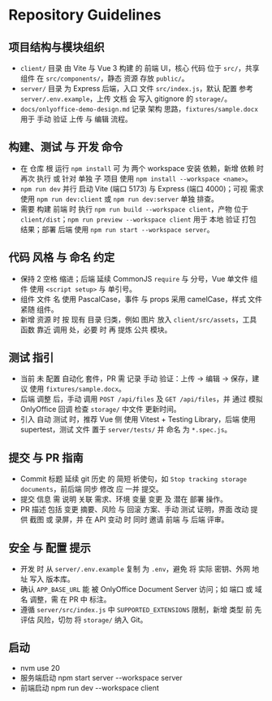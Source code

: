 # Repository Guidelines

## 项目结构与模块组织
- `client/` 目录 由 Vite 与 Vue 3 构建 的 前端 UI，核心 代码 位于 `src/`，共享 组件 在 `src/components/`，静态 资源 存放 `public/`。
- `server/` 目录 为 Express 后端，入口 文件 `src/index.js`，默认 配置 参考 `server/.env.example`，上传 文档 会 写入 gitignore 的 `storage/`。
- `docs/onlyoffice-demo-design.md` 记录 架构 思路，`fixtures/sample.docx` 用于 手动 验证 上传 与 编辑 流程。

## 构建、测试 与 开发 命令
- 在 仓库 根 运行 `npm install` 可 为 两个 workspace 安装 依赖，新增 依赖 时 再次 执行 或 针对 单独 子 项目 使用 `npm install --workspace <name>`。
- `npm run dev` 并行 启动 Vite (端口 5173) 与 Express (端口 4000)；可视 需求 使用 `npm run dev:client` 或 `npm run dev:server` 单独 排查。
- 需要 构建 前端 时 执行 `npm run build --workspace client`，产物 位于 `client/dist`；`npm run preview --workspace client` 用于 本地 验证 打包 结果；部署 后端 使用 `npm run start --workspace server`。

## 代码 风格 与 命名 约定
- 保持 2 空格 缩进；后端 延续 CommonJS `require` 与 分号，Vue 单文件 组件 使用 `<script setup>` 与 单引号。
- 组件 文件 名 使用 PascalCase，事件 与 props 采用 camelCase，样式 文件 紧随 组件。
- 新增 资源 时 按 现有 目录 归类，例如 图片 放入 `client/src/assets`，工具 函数 靠近 调用 处，必要 时 再 提炼 公共 模块。

## 测试 指引
- 当前 未 配置 自动化 套件，PR 需 记录 手动 验证：上传 → 编辑 → 保存，建议 使用 `fixtures/sample.docx`。
- 后端 调整 后，手动 调用 `POST /api/files` 及 `GET /api/files`，并 通过 模拟 OnlyOffice 回调 检查 `storage/` 中文件 更新时间。
- 引入 自动 测试 时，推荐 Vue 侧 使用 Vitest + Testing Library，后端 使用 supertest，测试 文件 置于 `server/tests/` 并 命名 为 `*.spec.js`。

## 提交 与 PR 指南
- Commit 标题 延续 git 历史 的 简短 祈使句，如 `Stop tracking storage documents`，前后端 同步 修改 应 一并 提交。
- 提交 信息 需 说明 关联 需求、环境 变量 变更 及 潜在 部署 操作。
- PR 描述 包括 变更 摘要、风险 与 回滚 方案、手动 测试 证明，界面 改动 提供 截图 或 录屏，并 在 API 变动 时 同时 邀请 前端 与 后端 评审。

## 安全 与 配置 提示
- 开发 时 从 `server/.env.example` 复制 为 `.env`，避免 将 实际 密钥、外网 地址 写入 版本库。
- 确认 `APP_BASE_URL` 能 被 OnlyOffice Document Server 访问；如 端口 或 域名 调整，需 在 PR 中 标注。
- 遵循 `server/src/index.js` 中 `SUPPORTED_EXTENSIONS` 限制，新增 类型 前 先 评估 风险，切勿 将 `storage/` 纳入 Git。

## 启动
 - nvm use 20
 - 服务端启动 npm start server --workspace server
 - 前端启动 npm run dev --workspace client
